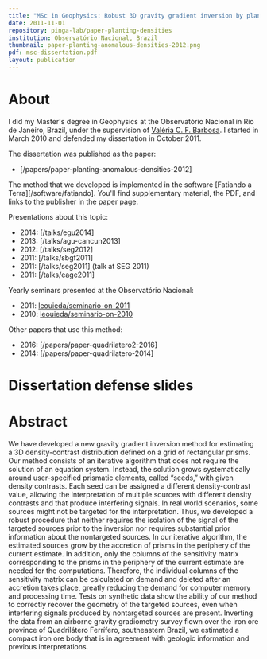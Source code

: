 ```yaml
---
title: "MSc in Geophysics: Robust 3D gravity gradient inversion by planting anomalous densities"
date: 2011-11-01
repository: pinga-lab/paper-planting-densities
institution: Observatório Nacional, Brazil
thumbnail: paper-planting-anomalous-densities-2012.png
pdf: msc-dissertation.pdf
layout: publication
---
```


# About

I did my Master's degree in Geophysics at the Observatório Nacional in Rio de
Janeiro, Brazil, under the supervision of
[Valéria C. F. Barbosa](http://lattes.cnpq.br/0391036221142471).
I started in March 2010 and defended my dissertation in October 2011.

The dissertation was published as the paper:

* [/papers/paper-planting-anomalous-densities-2012]

The method that we developed is implemented in the software
[Fatiando a Terra][/software/fatiando].
You'll find supplementary material, the PDF, and links to the publisher in the
paper page.

Presentations about this topic:

* 2014: [/talks/egu2014]
* 2013: [/talks/agu-cancun2013]
* 2012: [/talks/seg2012]
* 2011: [/talks/sbgf2011]
* 2011: [/talks/seg2011] (talk at SEG 2011)
* 2011: [/talks/eage2011]

Yearly seminars presented at the Observatório Nacional:

* 2011: [leouieda/seminario-on-2011](https://github.com/leouieda/seminario-on-2011)
* 2010: [leouieda/seminario-on-2010](https://github.com/leouieda/seminario-on-2010)

Other papers that use this method:

* 2016: [/papers/paper-quadrilatero2-2016]
* 2014: [/papers/paper-quadrilatero-2014]

# Dissertation defense slides

<script async class="speakerdeck-embed"
data-id="bd870aa438774d84974048becca502a1" data-ratio="1.33159947984395"
src="//speakerdeck.com/assets/embed.js"></script>

# Abstract

We have developed a new gravity gradient inversion method for estimating a 3D
density-contrast distribution defined on a grid of rectangular prisms. Our
method consists of an iterative algorithm that does not require the solution of
an equation system. Instead, the solution grows systematically around
user-specified prismatic elements, called “seeds,” with given density
contrasts. Each seed can be assigned a different density-contrast value,
allowing the interpretation of multiple sources with different density
contrasts and that produce interfering signals. In real world scenarios, some
sources might not be targeted for the interpretation. Thus, we developed a
robust procedure that neither requires the isolation of the signal of the
targeted sources prior to the inversion nor requires substantial prior
information about the nontargeted sources. In our iterative algorithm, the
estimated sources grow by the accretion of prisms in the periphery of the
current estimate. In addition, only the columns of the sensitivity matrix
corresponding to the prisms in the periphery of the current estimate are needed
for the computations. Therefore, the individual columns of the sensitivity
matrix can be calculated on demand and deleted after an accretion takes place,
greatly reducing the demand for computer memory and processing time. Tests on
synthetic data show the ability of our method to correctly recover the geometry
of the targeted sources, even when interfering signals produced by nontargeted
sources are present. Inverting the data from an airborne gravity gradiometry
survey flown over the iron ore province of Quadrilátero Ferrífero, southeastern
Brazil, we estimated a compact iron ore body that is in agreement with geologic
information and previous interpretations.
